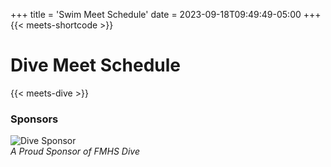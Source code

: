 +++
title = 'Swim Meet Schedule'
date = 2023-09-18T09:49:49-05:00
+++
{{< meets-shortcode >}}

# Dive Meet Schedule 
{{< meets-dive >}}

### Sponsors
![Dive Sponsor](/img/Sponsor-Dr-Tenney-Dive2024-03-08.jpg)  
*A Proud Sponsor of FMHS Dive*